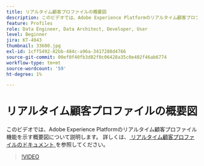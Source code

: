 ```yaml
---
title: リアルタイム顧客プロファイルの概要図
description: このビデオでは、Adobe Experience Platformのリアルタイム顧客プロファイル機能を示す概要図について説明します。
feature: Profiles
role: Data Engineer, Data Architect, Developer, User
level: Beginner
jira: KT-4943
thumbnail: 33600.jpg
exl-id: 1cff5492-82bb-484c-a96a-3417288d4766
source-git-commit: 00ef0f40fb3d82f0c06428a35c0e402f46ab6774
workflow-type: tm+mt
source-wordcount: '59'
ht-degree: 1%

---
```


# リアルタイム顧客プロファイルの概要図

このビデオでは、Adobe Experience Platformのリアルタイム顧客プロファイル機能を示す概要図について説明します。 詳しくは、[ リアルタイム顧客プロファイルのドキュメント ](https://experienceleague.adobe.com/docs/experience-platform/profile/home.html?lang=ja) を参照してください。

>[!VIDEO](https://video.tv.adobe.com/v/33600?learn=on)
